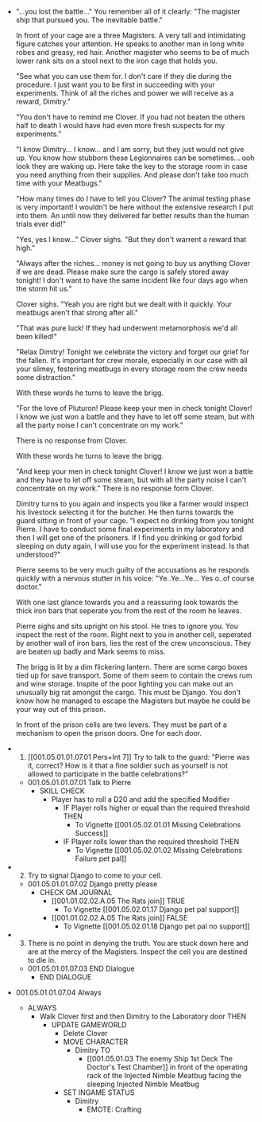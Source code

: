 - "...you lost the battle..." You remember all of it clearly: "The magister ship that pursued you. The inevitable battle."
  
  In front of your cage are a three Magisters. A very tall and intimidating figure catches your attention. He speaks to another man in long white robes and greasy, red hair. Another magister who seems to be of much lower rank sits on a stool next to the iron cage that holds you.
  
  "See what you can use them for. I don't care if they die during the procedure. I just want you to be first in succeeding with your experiments. Think of all the riches and power we will receive as a reward, Dimitry."
  
  "You don't have to remind me Clover. If you had not beaten the others half to death I would have had even more fresh suspects for my experiments."
  
  "I know Dimitry... I know... and I am sorry, but they just would not give up. You know how stubborn these Legionnaires can be sometimes... ooh look they are waking up. Here take the key to the storage room in case you need anything from their supplies. And please don't take too much time with your Meatbugs."
  
  "How many times do I have to tell you Clover? The animal testing phase is very important! I wouldn't be here without the extensive research I put into them. An until now they delivered far better results than the human trials ever did!"
  
  "Yes, yes I know..." Clover sighs. "But they don't warrent a reward that high." 
  
  "Always after the riches... money is not going to buy us anything Clover if we are dead. Please make sure the cargo is safely stored away tonight! I don't want to have the same incident like four days ago when the storm hit us."
  
  Clover sighs. "Yeah you are right but we dealt with it quickly. Your meatbugs aren't that strong after all."
  
  "That was pure luck! If they had underwent metamorphosis we'd all been killed!"
  
  "Relax Dimitry! Tonight we celebrate the victory and forget our grief for the fallen. It's important for crew morale, especially in our case with all your slimey, festering meatbugs in every storage room the crew needs some distraction."
  
  With these words he turns to leave the brigg.
  
  "For the love of Pluturon! Please keep your men in check tonight Clover! I know we just won a battle and they have to let off some steam, but with all the party noise I can't concentrate on my work." 
  
  There is no response from Clover.
  
  With these words he turns to leave the brigg.
  
  "And keep your men in check tonight Clover! I know we just won a battle and they have to let off some steam, but with all the party noise I can't concentrate on my work." There is no response form Clover.
  
  Dimitry turns to you again and inspects you like a farmer would inspect his livestock selecting it for the butcher. He then turns towards the guard sitting in front of your cage. "I expect no drinking from you tonight Pierre. I have to conduct some final experiments in my laboratory and then I will get one of the prisoners. If I find you drinking or god forbid sleeping on duty again, I will use you for the experiment instead. Is that understood?"
  
  Pierre seems to be very much guilty of the accusations as he responds quickly with a nervous stutter in his voice: "Ye..Ye...Ye... Yes o..of course doctor."
  
  With one last glance towards you and a reassuring look towards the thick iron bars that seperate you from the rest of the room he leaves. 
  
  Pierre sighs and sits upright on his stool. He tries to ignore you. You inspect the rest of the room. Right next to you in another cell, seperated by another wall of iron bars, lies the rest of the crew unconscious. They are beaten up badly and Mark seems to miss.
  
  The brigg is lit by a dim flickering lantern. There are some cargo boxes tied up for save transport.  Some of them seem to contain the crews rum and wine storage. Inspite of the poor lighting you can make out an unusually big rat amongst the cargo. This must be Django. You don't know how he managed to escape the Magisters but maybe he could be your way out of this prison.
  
  In front of the prison cells are two levers. They must be part of a mechanism to open the prison doors. One for each door.
- 1. [[001.05.01.01.07.01 Pers+Int 7]] Try to talk to the guard: "Pierre was it, correct? How is it that a fine soldier such as yourself is not allowed to participate in the battle celebrations?"
	- 001.05.01.01.07.01 Talk to Pierre
		- SKILL CHECK
			- Player has to roll a D20 and add the specified Modifier
				- IF Player rolls higher or equal than the required threshold THEN
					- To Vignette [[001.05.02.01.01 Missing Celebrations Success]]
				- IF Player rolls lower than the required threshold THEN
					- To Vignette [[001.05.02.01.02 Missing Celebrations Failure pet pal]]
- 2. Try to signal Django to come to your cell.
	- 001.05.01.01.07.02 Django pretty please
		- CHECK GM JOURNAL
			- [[001.01.02.02.A.05 The Rats join]] TRUE
				- To Vignette [[001.05.02.01.17 Django pet pal support]]
			- [[001.01.02.02.A.05 The Rats join]] FALSE
				- To Vignette [[001.05.02.01.18 Django pet pal no support]]
- 3. There is no point in denying the truth. You are stuck down here and are at the mercy of the Magisters. Inspect the cell you are destined to die in.
	- 001.05.01.01.07.03 END Dialogue
		- END DIALOGUE
- 001.05.01.01.07.04 Always
	- ALWAYS
		- Walk Clover first and then Dimitry to the Laboratory door THEN
			- UPDATE GAMEWORLD
				- Delete Clover
				- MOVE CHARACTER
					- Dimitry TO
						- [[001.05.01.03 The enemy Ship 1st Deck The Doctor's Test Chamber]] in front of the operating rack of the Injected Nimble Meatbug facing the sleeping Injected Nimble Meatbug
				- SET INGAME STATUS
					- Dimitry
						- EMOTE: Crafting